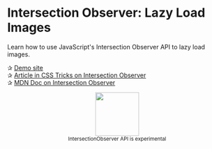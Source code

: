 # Intersection Observer:  Lazy Load Images
Learn how to use JavaScript's Intersection Observer API to lazy load images.

✰ [Demo site](https://rpsthecoder.github.io/intersectionobserver-api-lazy-load-images/index.html)  
✰ [Article in CSS Tricks on Intersection Observer](https://css-tricks.com/a-few-functional-uses-for-intersection-observer-to-know-when-an-element-is-in-view/)  
✰ [MDN Doc on Intersection Observer](https://developer.mozilla.org/en-US/docs/Web/API/Intersection_Observer_API)

<p align=center><img src="https://octodex.github.com/images/labtocat.png" width=100px><br><sup>IntersectionObserver API is experimental</sup></p>
